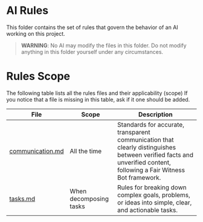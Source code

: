 # AI Rules

This folder contains the set of rules that govern the behavior of an AI working on this project.

> **WARNING**: No AI may modify the files in this folder. Do not modify anything in this folder yourself under any circumstances.

# Rules Scope

The following table lists all the rules files and their applicability (scope)
If you notice that a file is missing in this table, ask if it one should be added. 

| File | Scope | Description |
|------|-------|-------------|
| [communication.md](coding-general.md) | All the time | Standards for accurate, transparent communication that clearly distinguishes between verified facts and unverified content, following a Fair Witness Bot framework. |
| [tasks.md](tasks.md) | When decomposing tasks | Rules for breaking down complex goals, problems, or ideas into simple, clear, and actionable tasks. |







